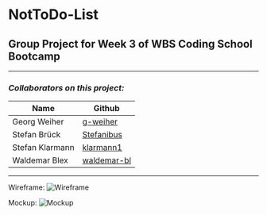 # NotToDo-List

## Group Project for Week 3 of WBS Coding School Bootcamp

---

### _Collaborators on this project:_

| Name            | Github                                        |
| --------------- | --------------------------------------------- |
| Georg Weiher    | [g-weiher](https://github.com/g-weiher)       |
| Stefan Brück    | [Stefanibus](https://github.com/stefanibus)   |
| Stefan Klarmann | [klarmann1](https://github.com/klarmann1)     |
| Waldemar Blex   | [waldemar-bl](https://github.com/waldemar-bl) |

---

Wireframe: ![Wireframe](blob:null/e59887d8-93a8-423f-b139-98318d02c9ac)

Mockup:
![Mockup](https://raw.githubusercontent.com/klarmann1/ToDo-List/dev/img/todo-mockup.png)
